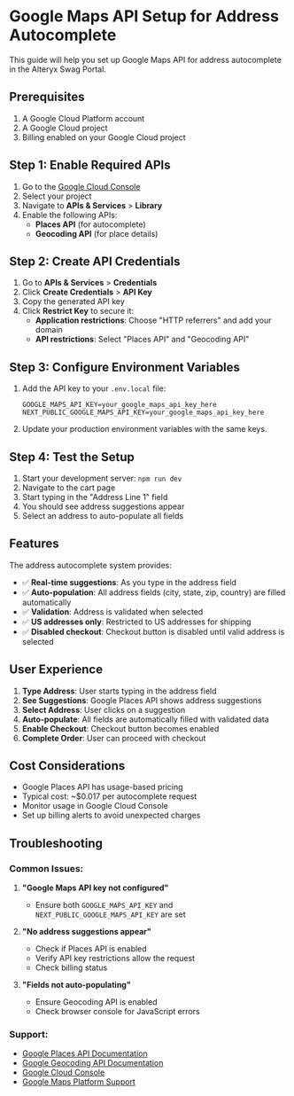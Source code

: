 # Google Maps API Setup for Address Autocomplete

This guide will help you set up Google Maps API for address autocomplete in the Alteryx Swag Portal.

## Prerequisites

1. A Google Cloud Platform account
2. A Google Cloud project
3. Billing enabled on your Google Cloud project

## Step 1: Enable Required APIs

1. Go to the [Google Cloud Console](https://console.cloud.google.com/)
2. Select your project
3. Navigate to **APIs & Services** > **Library**
4. Enable the following APIs:
   - **Places API** (for autocomplete)
   - **Geocoding API** (for place details)

## Step 2: Create API Credentials

1. Go to **APIs & Services** > **Credentials**
2. Click **Create Credentials** > **API Key**
3. Copy the generated API key
4. Click **Restrict Key** to secure it:
   - **Application restrictions**: Choose "HTTP referrers" and add your domain
   - **API restrictions**: Select "Places API" and "Geocoding API"

## Step 3: Configure Environment Variables

1. Add the API key to your `.env.local` file:
   ```
   GOOGLE_MAPS_API_KEY=your_google_maps_api_key_here
   NEXT_PUBLIC_GOOGLE_MAPS_API_KEY=your_google_maps_api_key_here
   ```

2. Update your production environment variables with the same keys.

## Step 4: Test the Setup

1. Start your development server: `npm run dev`
2. Navigate to the cart page
3. Start typing in the "Address Line 1" field
4. You should see address suggestions appear
5. Select an address to auto-populate all fields

## Features

The address autocomplete system provides:

- ✅ **Real-time suggestions**: As you type in the address field
- ✅ **Auto-population**: All address fields (city, state, zip, country) are filled automatically
- ✅ **Validation**: Address is validated when selected
- ✅ **US addresses only**: Restricted to US addresses for shipping
- ✅ **Disabled checkout**: Checkout button is disabled until valid address is selected

## User Experience

1. **Type Address**: User starts typing in the address field
2. **See Suggestions**: Google Places API shows address suggestions
3. **Select Address**: User clicks on a suggestion
4. **Auto-populate**: All fields are automatically filled with validated data
5. **Enable Checkout**: Checkout button becomes enabled
6. **Complete Order**: User can proceed with checkout

## Cost Considerations

- Google Places API has usage-based pricing
- Typical cost: ~$0.017 per autocomplete request
- Monitor usage in Google Cloud Console
- Set up billing alerts to avoid unexpected charges

## Troubleshooting

### Common Issues:

1. **"Google Maps API key not configured"**
   - Ensure both `GOOGLE_MAPS_API_KEY` and `NEXT_PUBLIC_GOOGLE_MAPS_API_KEY` are set

2. **"No address suggestions appear"**
   - Check if Places API is enabled
   - Verify API key restrictions allow the request
   - Check billing status

3. **"Fields not auto-populating"**
   - Ensure Geocoding API is enabled
   - Check browser console for JavaScript errors

### Support:

- [Google Places API Documentation](https://developers.google.com/maps/documentation/places/web-service)
- [Google Geocoding API Documentation](https://developers.google.com/maps/documentation/geocoding)
- [Google Cloud Console](https://console.cloud.google.com/)
- [Google Maps Platform Support](https://developers.google.com/maps/support)
